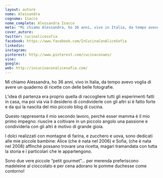 ```yaml
---
layout: autore
nome: Alessandra
cognome: Isacco
nome_completo: Alessandra Isacco
meta: "Mi chiamo Alessandra, ho 36 anni, vivo in Italia, da tempo avevo voglia di avere un quaderno di ricette con delle belle fotografie"
cover_autore:
twitter: cucinalicesofia
facebook: https://www.facebook.com/InCucinaConAliceSofia
linkedin:
instagram:
pinterest: http://www.pinterest.com/cucinaconaes/
vine:
google:
web: http://incucinaconalicesofia.com/
---
```


Mi chiamo Alessandra, ho 36 anni, vivo in Italia, da tempo avevo voglia di avere un quaderno di ricette con delle belle fotografie.

L’idea di partenza era proprio quella di raccogliere tutti gli esperimenti fatti in casa, ma poi via via il desiderio di condividerle con gli altri si è fatto forte e da qui la nascita del mio piccolo blog di cucina.

Questo rappresenta il mio secondo lavoro, perchè esser mamma è il mio primo impegno: riuscire a coltivare in un piccolo angolo una passione e condividerla con gli altri è motivo di grande gioia.

I dolci realizzati con montagne di farina, e zucchero e uova, sono dedicati alle mie piccole bambine: Alice (che è nata nel 2006) e Sofia, (che è nata nel 2008) affinchè possano trovare una ricetta, magari tramandata con tutta la storia e i particolari che le appartengono.

Sono due vere piccole “petit gourmet”… per merenda preferiscono madeleine al cioccolato e per cena adorano le pomme duchesse come contorno!